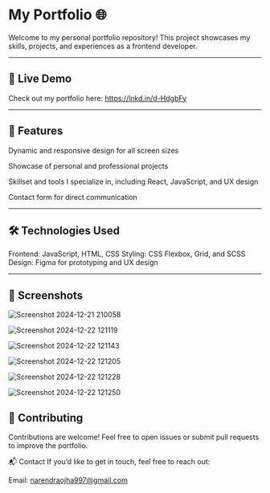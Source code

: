 # My Portfolio 🌐

Welcome to my personal portfolio repository! This project showcases my skills, projects, and experiences as a frontend developer.

---

## 🔗 Live Demo

 Check out my portfolio here:  https://lnkd.in/d-HdgbFy

---

## 🚀 Features

Dynamic and responsive design for all screen sizes

Showcase of personal and professional projects

Skillset and tools I specialize in, including React, JavaScript, and UX design

Contact form for direct communication

---

## 🛠️ Technologies Used

Frontend: JavaScript, HTML, CSS
Styling: CSS Flexbox, Grid, and SCSS
Design: Figma for prototyping and UX design

---

## 📸 Screenshots 

![Screenshot 2024-12-21 210058](https://github.com/user-attachments/assets/9e4f2a17-046d-4d56-a583-dde69a485645)


![Screenshot 2024-12-22 121119](https://github.com/user-attachments/assets/10852aab-cf2b-4720-8534-d628b707a004)


![Screenshot 2024-12-22 121143](https://github.com/user-attachments/assets/e194334c-d9d3-457b-8710-aa9810337594)


![Screenshot 2024-12-22 121205](https://github.com/user-attachments/assets/b562d903-a99c-4677-926a-1425b88e5ef2)


![Screenshot 2024-12-22 121228](https://github.com/user-attachments/assets/4bd53ce1-62c5-4a77-a2ea-972d24b53e91)


![Screenshot 2024-12-22 121250](https://github.com/user-attachments/assets/e1d0064d-f0c4-4583-9a45-1052c04dfa02)
 

## 🤝 Contributing
Contributions are welcome! Feel free to open issues or submit pull requests to improve the portfolio.

📬 Contact
If you’d like to get in touch, feel free to reach out:

Email: narendraojha997@gmail.com
